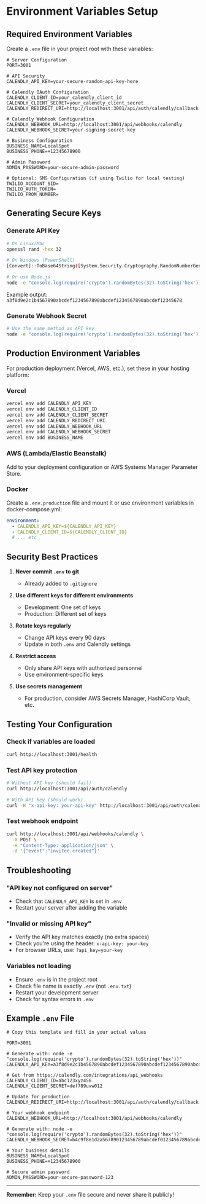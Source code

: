 # Environment Variables Setup

## Required Environment Variables

Create a `.env` file in your project root with these variables:

```env
# Server Configuration
PORT=3001

# API Security
CALENDLY_API_KEY=your-secure-random-api-key-here

# Calendly OAuth Configuration
CALENDLY_CLIENT_ID=your_calendly_client_id
CALENDLY_CLIENT_SECRET=your_calendly_client_secret
CALENDLY_REDIRECT_URI=http://localhost:3001/api/auth/calendly/callback

# Calendly Webhook Configuration
CALENDLY_WEBHOOK_URL=http://localhost:3001/api/webhooks/calendly
CALENDLY_WEBHOOK_SECRET=your-signing-secret-key

# Business Configuration
BUSINESS_NAME=LocalSpot
BUSINESS_PHONE=+12345678900

# Admin Password
ADMIN_PASSWORD=your-secure-admin-password

# Optional: SMS Configuration (if using Twilio for local testing)
TWILIO_ACCOUNT_SID=
TWILIO_AUTH_TOKEN=
TWILIO_FROM_NUMBER=
```

## Generating Secure Keys

### Generate API Key
```bash
# On Linux/Mac
openssl rand -hex 32

# On Windows (PowerShell)
[Convert]::ToBase64String([System.Security.Cryptography.RandomNumberGenerator]::GetBytes(32))

# Or use Node.js
node -e "console.log(require('crypto').randomBytes(32).toString('hex'))"
```

Example output: `a3f8d9e2c1b4567890abcdef1234567890abcdef1234567890abcdef12345678`

### Generate Webhook Secret
```bash
# Use the same method as API key
node -e "console.log(require('crypto').randomBytes(32).toString('hex'))"
```

## Production Environment Variables

For production deployment (Vercel, AWS, etc.), set these in your hosting platform:

### Vercel
```bash
vercel env add CALENDLY_API_KEY
vercel env add CALENDLY_CLIENT_ID
vercel env add CALENDLY_CLIENT_SECRET
vercel env add CALENDLY_REDIRECT_URI
vercel env add CALENDLY_WEBHOOK_URL
vercel env add CALENDLY_WEBHOOK_SECRET
vercel env add BUSINESS_NAME
```

### AWS (Lambda/Elastic Beanstalk)
Add to your deployment configuration or AWS Systems Manager Parameter Store.

### Docker
Create a `.env.production` file and mount it or use environment variables in docker-compose.yml:

```yaml
environment:
  - CALENDLY_API_KEY=${CALENDLY_API_KEY}
  - CALENDLY_CLIENT_ID=${CALENDLY_CLIENT_ID}
  # ... etc
```

## Security Best Practices

1. **Never commit `.env` to git**
   - Already added to `.gitignore`

2. **Use different keys for different environments**
   - Development: One set of keys
   - Production: Different set of keys

3. **Rotate keys regularly**
   - Change API keys every 90 days
   - Update in both `.env` and Calendly settings

4. **Restrict access**
   - Only share API keys with authorized personnel
   - Use environment-specific keys

5. **Use secrets management**
   - For production, consider AWS Secrets Manager, HashiCorp Vault, etc.

## Testing Your Configuration

### Check if variables are loaded
```bash
curl http://localhost:3001/health
```

### Test API key protection
```bash
# Without API key (should fail)
curl http://localhost:3001/api/auth/calendly

# With API key (should work)
curl -H "x-api-key: your-api-key" http://localhost:3001/api/auth/calendly
```

### Test webhook endpoint
```bash
curl http://localhost:3001/api/webhooks/calendly \
  -X POST \
  -H "Content-Type: application/json" \
  -d '{"event":"invitee.created"}'
```

## Troubleshooting

### "API key not configured on server"
- Check that `CALENDLY_API_KEY` is set in `.env`
- Restart your server after adding the variable

### "Invalid or missing API key"
- Verify the API key matches exactly (no extra spaces)
- Check you're using the header: `x-api-key: your-key`
- For browser URLs, use: `?api_key=your-key`

### Variables not loading
- Ensure `.env` is in the project root
- Check file name is exactly `.env` (not `.env.txt`)
- Restart your development server
- Check for syntax errors in `.env`

## Example `.env` File

```env
# Copy this template and fill in your actual values

PORT=3001

# Generate with: node -e "console.log(require('crypto').randomBytes(32).toString('hex'))"
CALENDLY_API_KEY=a3f8d9e2c1b4567890abcdef1234567890abcdef1234567890abcdef12345678

# Get from https://calendly.com/integrations/api_webhooks
CALENDLY_CLIENT_ID=abc123xyz456
CALENDLY_CLIENT_SECRET=def789uvw012

# Update for production
CALENDLY_REDIRECT_URI=http://localhost:3001/api/auth/calendly/callback

# Your webhook endpoint
CALENDLY_WEBHOOK_URL=http://localhost:3001/api/webhooks/calendly

# Generate with: node -e "console.log(require('crypto').randomBytes(32).toString('hex'))"
CALENDLY_WEBHOOK_SECRET=b4c9f8e1d2a567890123456789abcdef0123456789abcdef0123456789abcdef

# Your business details
BUSINESS_NAME=LocalSpot
BUSINESS_PHONE=+12345678900

# Secure admin password
ADMIN_PASSWORD=your-secure-password-123
```

---

**Remember:** Keep your `.env` file secure and never share it publicly!

